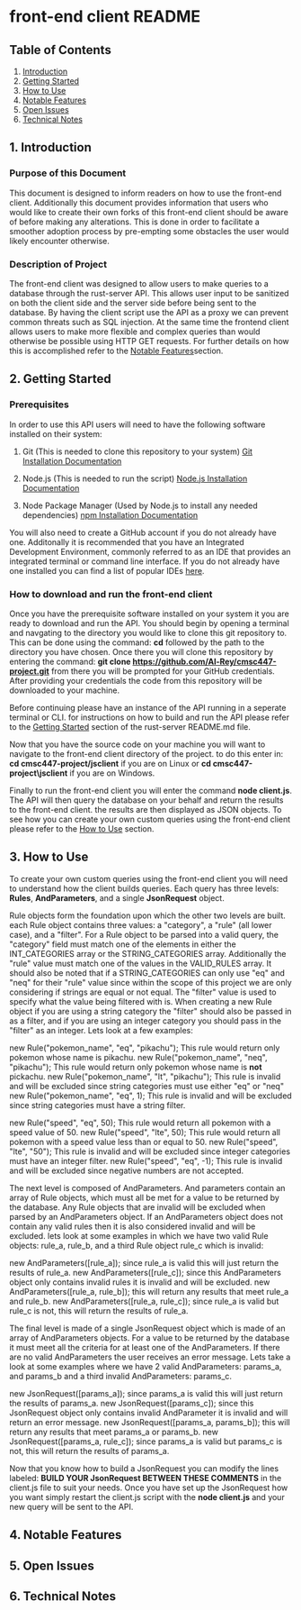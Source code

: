 # front-end client README

## Table of Contents
1. [Introduction](#1-introduction)
2. [Getting Started](#2-getting-started)
3. [How to Use](#3-how-to-use)
4. [Notable Features](#4-notable-features)
5. [Open Issues](#5-open-issues)
6. [Technical Notes](#6-technical-notes)

## 1. Introduction

### Purpose of this Document

This document is designed to inform readers on how to use the front-end client. Additionally this document provides information that users who would like to create their own forks of this front-end client should be aware of before making any alterations. This is done in order to facilitate a smoother adoption process by pre-empting some obstacles the user would likely encounter otherwise.

### Description of Project

The front-end client was designed to allow users to make queries to a database through the rust-server API. This allows user input to be sanitized on both the client side and the server side before being sent to the database. By having the client script use the API as a proxy we can prevent common threats such as SQL injection. At the same time the frontend client allows users to make more flexible and complex queries than would otherwise be possible using HTTP GET requests. For further details on how this is accomplished refer to the [Notable Features](#3-notable-features)section.

## 2. Getting Started

### Prerequisites

In order to use this API users will need to have the following software installed on their system:

1. Git (This is needed to clone this repository to your system) [Git Installation Documentation](https://git-scm.com/downloads)

2. Node.js (This is needed to run the script) [Node.js Installation Documentation](https://nodejs.org/en/download/)

3. Node Package Manager (Used by Node.js to install any needed dependencies) [npm Installation Documentation](https://docs.npmjs.com/cli/v8/commands/npm-install)

You will also need to create a GitHub account if you do not already have one. Additonally it is recommended that you have an Integrated Development Environment, commonly referred to as an IDE that provides an integrated terminal or command line interface. If you do not already have one installed you can find a list of popular IDEs [here](https://www.techrepublic.com/article/best-ide-software/).

### How to download and run the front-end client

Once you have the prerequisite software installed on your system it you are ready to download and run the API. You should begin by opening a terminal and navgating to the directory you would like to clone this git repository to. This can be done using the command: **cd** followed by the path to the directory you have chosen. Once there you will clone this repository by entering the command: **git clone https://github.com/Al-Rey/cmsc447-project.git** from there you will be prompted for your GitHub credentials. After providing your credentials the code from this repository will be downloaded to your machine.

Before continuing please have an instance of the API running in a seperate terminal or CLI. for instructions on how to build and run the API please refer to the [Getting Started](https://github.com/Al-Rey/cmsc447-project/tree/main/rust-server#2-getting-started) section of the rust-server README.md file.

Now that you have the source code on your machine you will want to navigate to the front-end client directory of the project. to do this enter in: **cd cmsc447-project/jsclient** if you are on Linux or **cd cmsc447-project\jsclient** if you are on Windows.

Finally to run the front-end client you will enter the command **node client.js**. The API will then query the database on your behalf and return the results to the front-end client. the results are then displayed as JSON objects. To see how you can create your own custom queries using the front-end client please refer to the [How to Use](#3-how-to-use) section.

## 3. How to Use

To create your own custom queries using the front-end client you will need to understand how the client builds queries. Each query has three levels: **Rules**, **AndParameters**, and a single **JsonRequest** object.

Rule objects form the foundation upon which the other two levels are built. each Rule object contains three values: a "category", a "rule" (all lower case), and a "filter". For a Rule object to be parsed into a valid query, the "category" field must match one of the elements in either the INT_CATEGORIES array or the STRING_CATEGORIES array. Additionally the "rule" value must match one of the values in the VALID_RULES array. It should also be noted that if a STRING_CATEGORIES can only use "eq" and "neq" for their "rule" value since within the scope of this project we are only considering if strings are equal or not equal. The "filter" value is used to specify what the value being filtered with is. When creating a new Rule object if you are using a string category the "filter" should also be passed in as a filter, and if you are using an integer category you should pass in the "filter" as an integer. Lets look at a few examples:

new Rule("pokemon_name", "eq", "pikachu"); This rule would return only pokemon whose name is pikachu.
new Rule("pokemon_name", "neq", "pikachu"); This rule would return only pokemon whose name is **not** pickachu.
new Rule("pokemon_name", "lt", "pikachu"); This rule is invalid and will be excluded since string categories must use either "eq" or "neq"
new Rule("pokemon_name", "eq", 1); This rule is invalid and will be excluded since string categories must have a string filter.

new Rule("speed", "eq", 50); This rule would return all pokemon with a speed value of 50.
new Rule("speed", "lte", 50); This rule would return all pokemon with a speed value less than or equal to 50.
new Rule("speed", "lte", "50"); This rule is invalid and will be excluded since integer categories must have an integer filter.
new Rule("speed", "eq", -1); This rule is invalid and will be excluded since negative numbers are not accepted.

The next level is composed of AndParameters. And parameters contain an array of Rule objects, which must all be met for a value to be returned by the database. Any Rule objects that are invalid will be excluded when parsed by an AndParameters object. If an AndParameters object does not contain any valid rules then it is also considered invalid and will be excluded. lets look at some examples in which we have two valid Rule objects: rule_a, rule_b, and a third Rule object rule_c which is invalid:

new AndParameters([rule_a]); since rule_a is valid this will just return the results of rule_a.
new AndParameters([rule_c]); since this AndParameters object only contains invalid rules it is invalid and will be excluded.
new AndParameters([rule_a, rule_b]); this will return any results that meet rule_a and rule_b.
new AndParameters([rule_a, rule_c]); since rule_a is valid but rule_c is not, this will return the results of rule_a.

The final level is made of a single JsonRequest object which is made of an array of AndParameters objects. For a value to be returned by the database it must meet all the criteria for at least one of the AndParameters. If there are no valid AndParameters the user receives an error message. Lets take a look at some examples where we have 2 valid AndParameters: params_a, and params_b and a third invalid AndParameters: params_c.

new JsonRequest([params_a]); since params_a is valid this will just return the results of params_a.
new JsonRequest([params_c]); since this JsonRequest object only contains invalid AndParameter it is invalid and will return an error message.
new JsonRequest([params_a, params_b]); this will return any results that meet params_a or params_b.
new JsonRequest([params_a, rule_c]); since params_a is valid but params_c is not, this will return the results of params_a.

Now that you know how to build a JsonRequest you can modify the lines labeled: **BUILD YOUR JsonRequest BETWEEN THESE COMMENTS** in the client.js file to suit your needs. Once you have set up the JsonRequest how you want simply restart the client.js script with the **node client.js** and your new query will be sent to the API.


## 4. Notable Features

## 5. Open Issues

## 6. Technical Notes